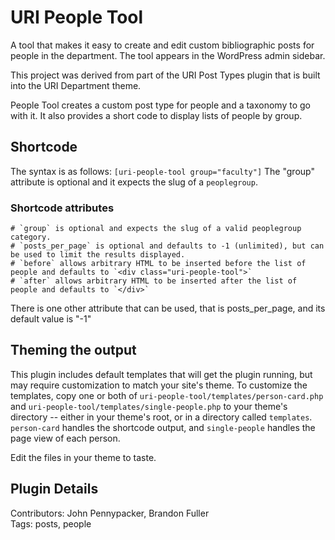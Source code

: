 # URI People Tool

A tool that makes it easy to create and edit custom bibliographic posts for people in the department. The tool appears in the WordPress admin sidebar.

This project was derived from part of the URI Post Types plugin that is built into the URI Department theme.

People Tool creates a custom post type for people and a taxonomy to go with it. It also provides a short code to display lists of people by group.

## Shortcode

The syntax is as follows: `[uri-people-tool group="faculty"]` The "group" attribute is optional and it expects the slug of a `peoplegroup`. 

### Shortcode attributes
	# `group` is optional and expects the slug of a valid peoplegroup category.
	# `posts_per_page` is optional and defaults to -1 (unlimited), but can be used to limit the results displayed.
	# `before` allows arbitrary HTML to be inserted before the list of people and defaults to `<div class="uri-people-tool">`
	# `after` allows arbitrary HTML to be inserted after the list of people and defaults to `</div>`

There is one other attribute that can be used, that is posts_per_page, and its default value is "-1"

## Theming the output

This plugin includes default templates that will get the plugin running, but may require customization to match your site's theme.  To customize the templates, copy one or both of `uri-people-tool/templates/person-card.php` and `uri-people-tool/templates/single-people.php` to your theme's directory -- either in your theme's root, or in a directory called `templates`.  `person-card` handles the shortcode output, and `single-people` handles the page view of each person.

Edit the files in your theme to taste.

## Plugin Details

Contributors: John Pennypacker, Brandon Fuller  
Tags: posts, people  


